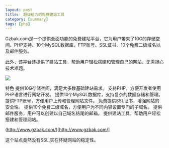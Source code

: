 ```yaml
---
layout: post
title:  超级给力的免费建站工具
category: [summary]
tags: [php]
---
```

Gzbak.com是一个提供全面功能的免费建站平台，它为用户带来了10G的存储空间、PHP支持、10个MySQL数据库、FTP账号、SSL证书、10个免费二级域名以及邮件服务。

此外，该平台还提供了建站工具，帮助用户轻松搭建和管理自己的网站，无需担心技术难题。
<!--more-->

![](https://pic.superbed.cc/item/67223845fa9f77b4dc982135.png)

特色
提供10G存储空间，满足大多数基础建站需求。
支持PHP，方便开发者使用PHP语言进行网站开发。
提供10个MySQL数据库，支持复杂的数据存储和管理。
提供FTP账号，方便用户上传和管理网站文件。
免费提供SSL证书，增强网站的安全性。
提供10个免费二级域名，方便用户为不同内容设置专门的子域名。
提供邮件服务，用户可以创建以自己域名结尾的邮箱。
提供建站工具，帮助用户轻松搭建和管理网站。

(http://www.gzbak.com/)[http://www.gzbak.com/]

这个站点竟然没有SSL,实在怀疑网站的稳定性。